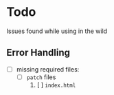 Todo
====

Issues found while using in the wild

Error Handling
--------------

- [ ] missing required files:
    - [ ] `patch` files
        1. [ ] `index.html`
    